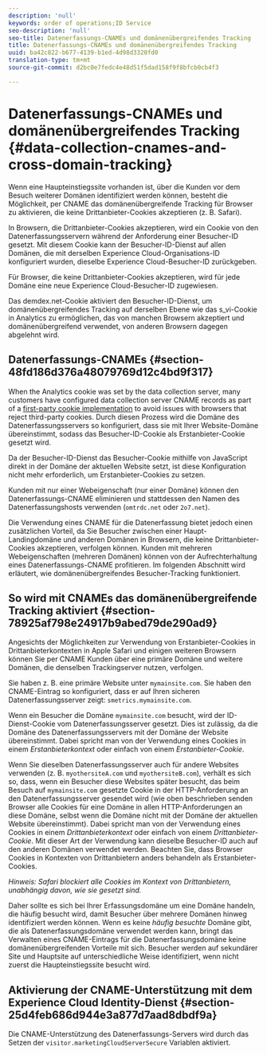 ```yaml
---
description: 'null'
keywords: order of operations;ID Service
seo-description: 'null'
seo-title: Datenerfassungs-CNAMEs und domänenübergreifendes Tracking
title: Datenerfassungs-CNAMEs und domänenübergreifendes Tracking
uuid: ba42c822-b677-4139-b1ed-4d98d3320fd0
translation-type: tm+mt
source-git-commit: d2bc0e7fedc4e48d51f5dad158f9f8bfcb0cb4f3

---
```



# Datenerfassungs-CNAMEs und domänenübergreifendes Tracking {#data-collection-cnames-and-cross-domain-tracking}

Wenn eine Haupteinstiegssite vorhanden ist, über die Kunden vor dem Besuch weiterer Domänen identifiziert werden können, besteht die Möglichkeit, per CNAME das domänenübergreifende Tracking für Browser zu aktivieren, die keine Drittanbieter-Cookies akzeptieren (z. B. Safari).

In Browsern, die Drittanbieter-Cookies akzeptieren, wird ein Cookie von den Datenerfassungsservern während der Anforderung einer Besucher-ID gesetzt. Mit diesem Cookie kann der Besucher-ID-Dienst auf allen Domänen, die mit derselben Experience Cloud-Organisations-ID konfiguriert wurden, dieselbe Experience Cloud-Besucher-ID zurückgeben.

Für Browser, die keine Drittanbieter-Cookies akzeptieren, wird für jede Domäne eine neue Experience Cloud-Besucher-ID zugewiesen.

Das demdex.net-Cookie aktiviert den Besucher-ID-Dienst, um domänenübergreifendes Tracking auf derselben Ebene wie das s_vi-Cookie in Analytics zu ermöglichen, das von manchen Browsern akzeptiert und domänenübergreifend verwendet, von anderen Browsern dagegen abgelehnt wird.

## Datenerfassungs-CNAMEs {#section-48fd186d376a48079769d12c4bd9f317}

When the Analytics cookie was set by the data collection server, many customers have configured data collection server CNAME records as part of a [first-party cookie implementation](https://docs.adobe.com/content/help/de-DE/core-services/interface/ec-cookies/cookies-first-party.html) to avoid issues with browsers that reject third-party cookies. Durch diesen Prozess wird die Domäne des Datenerfassungsservers so konfiguriert, dass sie mit Ihrer Website-Domäne übereinstimmt, sodass das Besucher-ID-Cookie als Erstanbieter-Cookie gesetzt wird.

Da der Besucher-ID-Dienst das Besucher-Cookie mithilfe von JavaScript direkt in der Domäne der aktuellen Website setzt, ist diese Konfiguration nicht mehr erforderlich, um Erstanbieter-Cookies zu setzen.

Kunden mit nur einer Webeigenschaft (nur einer Domäne) können den Datenerfassungs-CNAME eliminieren und stattdessen den Namen des Datenerfassungshosts verwenden (`omtrdc.net` oder `2o7.net`).

Die Verwendung eines CNAME für die Datenerfassung bietet jedoch einen zusätzlichen Vorteil, da Sie Besucher zwischen einer Haupt-Landingdomäne und anderen Domänen in Browsern, die keine Drittanbieter-Cookies akzeptieren, verfolgen können. Kunden mit mehreren Webeigenschaften (mehreren Domänen) können von der Aufrechterhaltung eines Datenerfassungs-CNAME profitieren. Im folgenden Abschnitt wird erläutert, wie domänenübergreifendes Besucher-Tracking funktioniert.

## So wird mit CNAMEs das domänenübergreifende Tracking aktiviert {#section-78925af798e24917b9abed79de290ad9}

Angesichts der Möglichkeiten zur Verwendung von Erstanbieter-Cookies in Drittanbieterkontexten in Apple Safari und einigen weiteren Browsern können Sie per CNAME Kunden über eine primäre Domäne und weitere Domänen, die denselben Trackingserver nutzen, verfolgen.

Sie haben z. B. eine primäre Website unter `mymainsite.com`. Sie haben den CNAME-Eintrag so konfiguriert, dass er auf Ihren sicheren Datenerfassungsserver zeigt: `smetrics.mymainsite.com`.

Wenn ein Besucher die Domäne `mymainsite.com` besucht, wird der ID-Dienst-Cookie vom Datenerfassungsserver gesetzt. Dies ist zulässig, da die Domäne des Datenerfassungsservers mit der Domäne der Website übereinstimmt. Dabei spricht man von der Verwendung eines Cookies in einem *Erstanbieterkontext* oder einfach von einem *Erstanbieter-Cookie*.

Wenn Sie dieselben Datenerfassungsserver auch für andere Websites verwenden (z. B. `myothersiteA.com` und `myothersiteB.com`), verhält es sich so, dass, wenn ein Besucher diese Websites später besucht, das beim Besuch auf `mymainsite.com` gesetzte Cookie in der HTTP-Anforderung an den Datenerfassungsserver gesendet wird (wie oben beschrieben senden Browser alle Cookies für eine Domäne in allen HTTP-Anforderungen an diese Domäne, selbst wenn die Domäne nicht mit der Domäne der aktuellen Website übereinstimmt). Dabei spricht man von der Verwendung eines Cookies in einem *Drittanbieterkontext* oder einfach von einem *Drittanbieter-Cookie*. Mit dieser Art der Verwendung kann dieselbe Besucher-ID auch auf den anderen Domänen verwendet werden. Beachten Sie, dass Browser Cookies in Kontexten von Drittanbietern anders behandeln als Erstanbieter-Cookies.

*Hinweis: Safari blockiert alle Cookies im Kontext von Drittanbietern, unabhängig davon, wie sie gesetzt sind.*

Daher sollte es sich bei Ihrer Erfassungsdomäne um eine Domäne handeln, die häufig besucht wird, damit Besucher über mehrere Domänen hinweg identifiziert werden können. Wenn es keine *häufig besuchte* Domäne gibt, die als Datenerfassungsdomäne verwendet werden kann, bringt das Verwalten eines CNAME-Eintrags für die Datenerfassungsdomäne keine domänenübergreifenden Vorteile mit sich. Besucher werden auf sekundärer Site und Hauptsite auf unterschiedliche Weise identifiziert, wenn nicht zuerst die Haupteinstiegssite besucht wird.

## Aktivierung der CNAME-Unterstützung mit dem Experience Cloud Identity-Dienst {#section-25d4feb686d944e3a877d7aad8dbdf9a}

Die CNAME-Unterstützung des Datenerfassungs-Servers wird durch das Setzen der `visitor.marketingCloudServerSecure` Variablen aktiviert.
